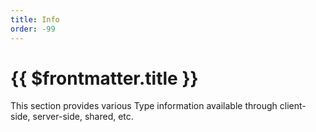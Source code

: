 ```yaml
---
title: Info
order: -99
---
```


# {{ $frontmatter.title }}

This section provides various Type information available through client-side, server-side, shared, etc.